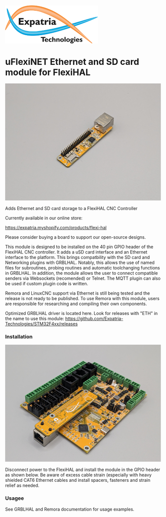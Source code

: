 ![Logo](/readme_images/logo_sm.jpg)
# uFlexiNET Ethernet and SD card module for FlexiHAL
<img src="/readme_images/Board_photo.jpg" width="800">


Adds Ethernet and SD card storage to a FlexiHAL CNC Controller

Currently available in our online store:

https://expatria.myshopify.com/products/flexi-hal

Please consider buying a board to support our open-source designs. 

This module is designed to be installed on the 40 pin GPIO header of the FlexiHAL CNC controller.  It adds a uSD card interface and an Ethernet interface to the platform.  This brings compatbility with the SD card and Networking plugins with GRBLHAL.  Notably, this allows the use of named files for subroutines, probing routines and automatic toolchanging functions in GRBLHAL.  In addition, the module allows the user to connect compatible senders via Websockets (recomended) or Telnet.  The MQTT plugin can also be used if custom plugin code is written.

Remora and LinuxCNC support via Ethernet is still being tested and the release is not ready to be published.  To use Remora with this module, users are responsible for researching and compiling their own components.

Optimized GRBLHAL driver is located here.  Look for releases with "ETH" in the name to use this module: 
https://github.com/Expatria-Technologies/STM32F4xx/releases

### Installation
<img src="/readme_images/Board_installed.jpg" width="800">

Disconnect power to the FlexiHAL and install the module in the GPIO header as shown below.  Be aware of excess cable strain (especially with heavy shielded CAT6 Ethernet cables and install spacers, fasteners and strain relief as needed.

### Usagee

See GRBLHAL and Remora documentation for usage examples.
